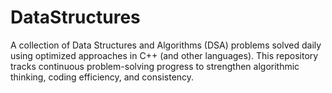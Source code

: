 # DataStructures
A collection of Data Structures and Algorithms (DSA) problems solved daily using optimized approaches in C++ (and other languages). This repository tracks continuous problem-solving progress to strengthen algorithmic thinking, coding efficiency, and consistency.
